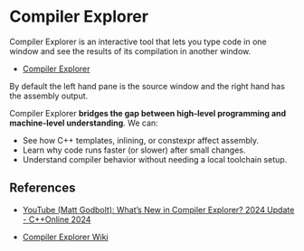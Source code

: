 # Compiler Explorer 

Compiler Explorer is an interactive tool that lets you type code in one window 
and see the results of its compilation in another window.

* [Compiler Explorer](https://godbolt.org/)

By default the left hand pane is the source window and the right hand has the assembly output.


Compiler Explorer **bridges the gap between high-level programming and machine-level understanding**.
We can:
* See how C++ templates, inlining, or constexpr affect assembly.
* Learn why code runs faster (or slower) after small changes.
* Understand compiler behavior without needing a local toolchain setup.




## References

* [YouTube (Matt Godbolt): What’s New in Compiler Explorer? 2024 Update - C++Online 2024](https://youtu.be/28Gp3TTQYp0?si=1QCteU2WkTsu_Zau)

* [Compiler Explorer Wiki](https://github.com/compiler-explorer/compiler-explorer/wiki)